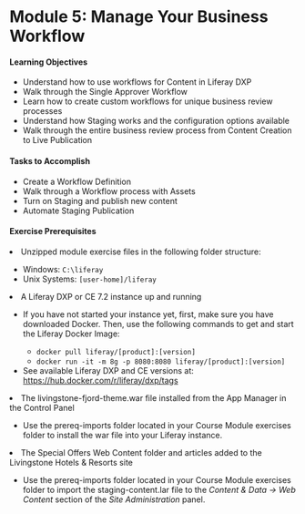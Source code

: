 # Module 5: Manage Your Business Workflow

<div class="ahead">
<h4>Learning Objectives</h4>

<ul>
    <li>Understand how to use workflows for Content in Liferay DXP</li>
    <li>Walk through the Single Approver Workflow</li>
    <li>Learn how to create custom workflows for unique business review processes</li>
    <li>Understand how Staging works and the configuration options available</li>
    <li>Walk through the entire business review process from Content Creation to Live Publication</li>
</ul>

<h4>Tasks to Accomplish</h4>
<ul>
    <li>Create a Workflow Definition</li>
    <li>Walk through a Workflow process with Assets</li>
    <li>Turn on Staging and publish new content</li>
    <li>Automate Staging Publication</li>
</ul>

<h4>Exercise Prerequisites</h4>
<ul>
    </ul>
	<li>Unzipped module exercise files in the following folder structure:</li>
	<ul>	
		<li> Windows: <code>C:\liferay</code></li>
		<li> Unix Systems: <code>[user-home]/liferay</code></li>
	</ul>
	<li>A Liferay DXP or CE 7.2 instance up and running</li>
	    <ul>    
        <li>If you have not started your instance yet, first, make sure you have downloaded Docker. Then, use the following commands to get and start the Liferay Docker Image:</li>
        <ul>
            <li><code>docker pull liferay/[product]:[version]</code></li>
            <li><code>docker run -it -m 8g -p 8080:8080 liferay/[product]:[version]</code></li>
        </ul>
    <li> See available Liferay DXP and CE versions at: <a href="https://hub.docker.com/r/liferay/dxp/tags">https://hub.docker.com/r/liferay/dxp/tags</a>
    </ul>
    <li>The livingstone-fjord-theme.war file installed from the App Manager in the Control Panel</li>
    <ul>
        <li>Use the prereq-imports folder located in your Course Module exercises folder to install the war file into your Liferay instance.</li>
    </ul>
    <li>The Special Offers Web Content folder and articles added to the Livingstone Hotels & Resorts site</li>
    <ul>
        <li>Use the prereq-imports folder located in your Course Module exercises folder to import the staging-content.lar file to the <i>Content & Data → Web Content</i> section of the <i>Site Administration</i> panel.</li>
    </ul>
</ul>
</div>
